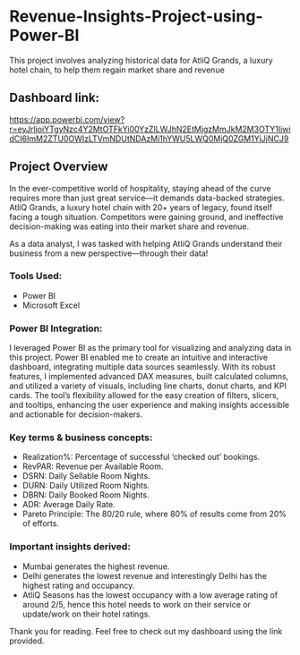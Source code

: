 # Revenue-Insights-Project-using-Power-BI
This project involves analyzing historical data for AtliQ Grands, a luxury hotel chain, to help them regain market share and revenue
## Dashboard link: 
https://app.powerbi.com/view?r=eyJrIjoiYTgyNzc4Y2MtOTFkYi00YzZlLWJhN2EtMjgzMmJkM2M3OTY1IiwidCI6ImM2ZTU0OWIzLTVmNDUtNDAzMi1hYWU5LWQ0MjQ0ZGM1YjJjNCJ9
## Project Overview
In the ever-competitive world of hospitality, staying ahead of the curve requires more than just great service—it demands data-backed strategies. AtliQ Grands, a luxury hotel chain with 20+ years of legacy, found itself facing a tough situation. Competitors were gaining ground, and ineffective decision-making was eating into their market share and revenue.

As a data analyst, I was tasked with helping AtliQ Grands understand their business from a new perspective—through their data!
### Tools Used:
- Power BI
- Microsoft Excel
### Power BI Integration:
I leveraged Power BI as the primary tool for visualizing and analyzing data in this project. Power BI enabled me to create an intuitive and interactive dashboard, integrating multiple data sources seamlessly. With its robust features, I implemented advanced DAX measures, built calculated columns, and utilized a variety of visuals, including line charts, donut charts, and KPI cards. The tool’s flexibility allowed for the easy creation of filters, slicers, and tooltips, enhancing the user experience and making insights accessible and actionable for decision-makers.
### Key terms & business concepts:
- Realization%: Percentage of successful ‘checked out’ bookings.
- RevPAR: Revenue per Available Room.
- DSRN: Daily Sellable Room Nights.
- DURN: Daily Utilized Room Nights.
- DBRN: Daily Booked Room Nights.
- ADR: Average Daily Rate.
- Pareto Principle: The 80/20 rule, where 80% of results come from 20% of efforts.
### Important insights derived:
- Mumbai generates the highest revenue.
- Delhi generates the lowest revenue and interestingly Delhi has the highest rating and occupancy.
- AtliQ Seasons has the lowest occupancy with a low average rating of around 2/5, hence this hotel needs to work on their service or update/work on their hotel ratings.

Thank you for reading. Feel free to check out my dashboard using the link provided.

